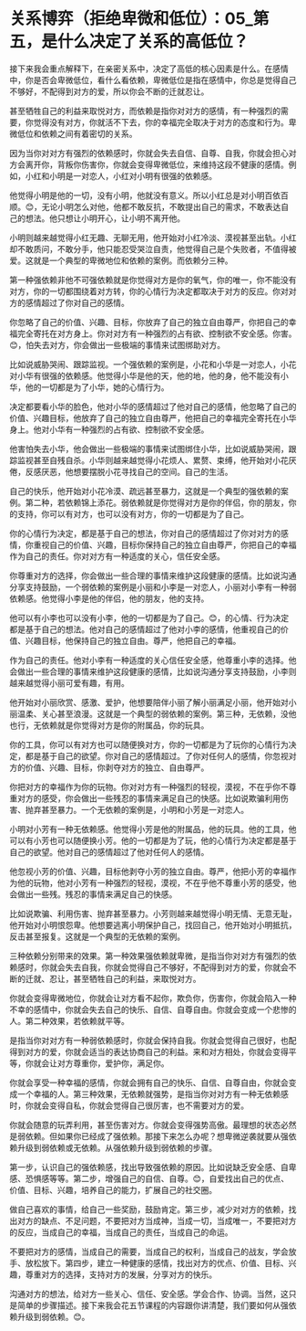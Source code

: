 # 关系博弈（拒绝卑微和低位）：05_第五，是什么决定了关系的高低位？

接下来我会重点解释下，在亲密关系中，决定了高低的核心因素是什么。在感情中，你是否会卑微低位，看什么看依赖，卑微低位是指在感情中，你总是觉得自己不够好，不配得到对方的爱，所以你会不断的迁就忍让。

甚至牺牲自己的利益来取悦对方，而依赖是指你对对方的感情，有一种强烈的需要，你觉得没有对方，你就活不下去，你的幸福完全取决于对方的态度和行为。卑微低位和依赖之间有着密切的关系。

因为当你对对方有强烈的依赖感时，你就会失去自信、自尊、自我，你就会担心对方会离开你，背叛你伤害你，你就会变得卑微低位，来维持这段不健康的感情。例如，小红和小明是一对恋人，小红对小明有很强的依赖感。

他觉得小明是他的一切，没有小明，他就没有意义。所以小红总是对小明百依百顺。😊，无论小明怎么对他，他都不敢反抗，不敢提出自己的需求，不敢表达自己的想法。他只想让小明开心，让小明不离开他。

小明则越来越觉得小红无趣、无聊无用，他开始对小红冷淡、漠视甚至出轨。小红却不敢质问，不敢分手，他只能忍受哭泣自责，他觉得自己是个失败者，不值得被爱。这就是一个典型的卑微地位和依赖的案例。而依赖分三种。

第一种强依赖非他不可强依赖就是你觉得对方是你的氧气，你的唯一，你不能没有对方，你的一切都围绕着对方转，你的心情行为决定都取决于对方的反应。你对对方的感情超过了你对自己的感情。

你忽略了自己的价值、兴趣、目标，你放弃了自己的独立自由尊严，你把自己的幸福完全寄托在对方身上。你对对方有一种强烈的占有欲、控制欲不安全感。你害。😊，怕失去对方，你会做出一些极端的事情来试图绑助对方。

比如说威胁哭闹、跟踪监视。一个强依赖的案例是，小花和小华是一对恋人，小花对小华有很强的依赖感。他觉得小华是他的天，他的地，他的身，他不能没有小华，他的一切都是为了小华，她的心情行为。

决定都要看小华的脸色，他对小华的感情超过了他对自己的感情，他忽略了自己的价值、兴趣目标，他放弃了自己的独立自由尊严，他把自己的幸福完全寄托在小华身上。他对小华有一种强烈的占有欲、控制欲不安全感。

他害怕失去小华，他会做出一些极端的事情来试图绑住小华，比如说威胁哭闹，跟踪监视甚至自残自杀。小华则越来越觉得小花烦人、累赘、束缚，他开始对小花厌倦，反感厌恶，他想要摆脱小花寻找自己的空间。自己的生活。

自己的快乐，他开始对小花冷漠、疏远甚至暴力，这就是一个典型的强依赖的案例。第二种，若依赖锦上添花。弱依赖就是你觉得对方是你的伴侣，你的朋友，你的支持，你可以有对方，也可以没有对方，你的一切都是为了自己。

你的心情行为决定，都是基于自己的想法，你对自己的感情超过了你对对方的感情，你重视自己的价值、兴趣，目标你保持自己的独立自由尊严，你把自己的幸福作为自己的责任。你对对方有一种适度的关心，信任安全感。

你尊重对方的选择，你会做出一些合理的事情来维护这段健康的感情。比如说沟通分享支持鼓励，一个弱依赖的案例是小丽和小李是一对恋人，小丽对小李有一种弱依赖感。他觉得小李是他的伴侣，他的朋友，他的支持。

他可以有小李也可以没有小李，他的一切都是为了自己。😊，的心情、行为决定都是基于自己的想法。他对自己的感情超过了他对小李的感情，他重视自己的价值、兴趣目标，他保持自己的独立自由。尊严，他把自己的幸福。

作为自己的责任。他对小李有一种适度的关心信任安全感，他尊重小李的选择。他会做出一些合理的事情来维护这段健康的感情，比如说沟通分享支持鼓励，小李则越来越觉得小丽可爱有趣，有用。

他开始对小丽欣赏、感激、爱护，他想要陪伴小丽了解小丽满足小丽，他开始对小丽温柔、关心甚至浪漫。这就是一个典型的弱依赖的案例。第三种，无依赖，没他也行，无依赖就是你觉得对方是你的附属品，你的玩具。

你的工具，你可以有对方也可以随便换对方，你的一切都是为了玩你的心情行为决定，都是基于自己的欲望。你对自己的感情超过。了你对任何人的感情，你忽视对方的价值、兴趣、目标，你剥夺对方的独立、自由尊严。

你把对方的幸福作为你的玩物。你对对方有一种强烈的轻视，漠视，不在乎你不尊重对方的感受，你会做出一些残忍的事情来满足自己的快感。比如说欺骗利用伤害、抛弃甚至暴力。一个无依赖的案例是，小明和小芳是一对恋人。

小明对小芳有一种无依赖感。他觉得小芳是他的附属品，他的玩具。他的工具，他可以有小芳也可以随便换小芳。他的一切都是为了玩，他的心情行为决定都是基于自己的欲望。他对自己的感情超过了他对任何人的感情。

他忽视小芳的价值、兴趣，目标他剥夺小芳的独立自由。尊严，他把小芳的幸福作为他的玩物，他对小芳有一种强烈的轻视，漠视，不在乎他不尊重小芳的感受，他会做出一些残。残忍的事情来满足自己的快感。

比如说欺骗、利用伤害、抛弃甚至暴力。小芳则越来越觉得小明无情、无意无耻，他开始对小明恨怨卑。他想要逃离小明保护自己，找回自己，他开始对小明抵抗，反击甚至报复。这就是一个典型的无依赖的案例。

三种依赖分别带来的效果。第一种效果强依赖就卑微，是指当你对对方有强烈的依赖感时，你就会失去自我，你就会觉得自己不够好，不配得到对方的爱，你就会不断的迁就、忍让，甚至牺牲自己的利益，来取悦对方。

你就会变得卑微地位，你就会让对方看不起你，欺负你，伤害你，你就会陷入一种不幸的感情中，你就会失去自己的快乐、自信、自尊自由。你就会变成一个悲惨的人。第二种效果，若依赖就平等。

是指当你对对方有一种弱依赖感时，你就会保持自我。你就会觉得自己很好，也配得到对方的爱，你就会适当的表达协商自己的利益。来和对方相处，你就会变得平等，你就会让对方尊重你，爱护你，满足你。

你就会享受一种幸福的感情，你就会拥有自己的快乐、自信、自尊自由，你就会变成一个幸福的人。第三种效果，无依赖就强势，是指当你对对方有一种无依赖感时，你就会变得自私，你就会觉得自己很厉害，也不需要对方的爱。

你就会随意的玩弄利用，甚至伤害对方。你就会变得强势高傲。最理想的状态必然是弱依赖。但如果你已经成了强依赖。那接下来怎么办呢？想卑微逆袭就要从强依赖升级到弱依赖或无依赖。从强依赖升级到弱依赖的步骤。

第一步，认识自己的强依赖感，找出导致强依赖的原因。比如说缺乏安全感、自卑感、恐惧感等等。第二步，增强自己的自信、自尊。😊，自爱找出自己的优点、价值、目标、兴趣，培养自己的能力，扩展自己的社交圈。

做自己喜欢的事情，给自己一些奖励，鼓励肯定。第三步，减少对对方的依赖，找出对方的缺点、不足问题，不要把对方当成神，当成一切，当成唯一，不要把对方的反应，当成自己的幸福，当成自己的责任，当成自己的命运。

不要把对方的感情，当成自己的需要，当成自己的权利，当成自己的战友，学会放手、放松放下。第四步，建立一种健康的感情，找出对方的优点、价值、目标、兴趣，尊重对方的选择，支持对方的发展，分享对方的快乐。

沟通对方的想法，给对方一些关心、信任、安全感。学会合作、协调。当然，这只是简单的步骤描述。接下来我会花五节课程的内容跟你讲清楚，我们要如何从强依赖升级到弱依赖。😊。

